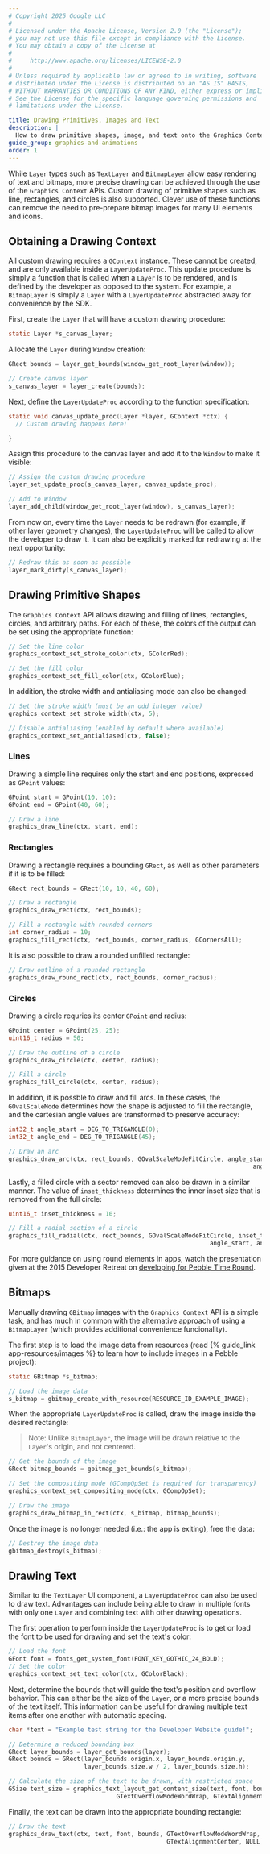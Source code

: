 ```yaml
---
# Copyright 2025 Google LLC
#
# Licensed under the Apache License, Version 2.0 (the "License");
# you may not use this file except in compliance with the License.
# You may obtain a copy of the License at
#
#     http://www.apache.org/licenses/LICENSE-2.0
#
# Unless required by applicable law or agreed to in writing, software
# distributed under the License is distributed on an "AS IS" BASIS,
# WITHOUT WARRANTIES OR CONDITIONS OF ANY KIND, either express or implied.
# See the License for the specific language governing permissions and
# limitations under the License.

title: Drawing Primitives, Images and Text
description: |
  How to draw primitive shapes, image, and text onto the Graphics Context.
guide_group: graphics-and-animations
order: 1
---
```


While ``Layer`` types such as ``TextLayer`` and ``BitmapLayer`` allow easy
rendering of text and bitmaps, more precise drawing can be achieved through the
use of the ``Graphics Context`` APIs. Custom drawing of primitive shapes such as
line, rectangles, and circles is also supported. Clever use of these functions
can remove the need to pre-prepare bitmap images for many UI elements and icons.


## Obtaining a Drawing Context

All custom drawing requires a ``GContext`` instance. These cannot be created,
and are only available inside a ``LayerUpdateProc``. This update procedure is
simply a function that is called when a ``Layer`` is to be rendered, and is
defined by the developer as opposed to the system. For example, a
``BitmapLayer`` is simply a ``Layer`` with a ``LayerUpdateProc`` abstracted away
for convenience by the SDK.

First, create the ``Layer`` that will have a custom drawing procedure:

```c
static Layer *s_canvas_layer;
```

Allocate the ``Layer`` during ``Window`` creation:

```c
GRect bounds = layer_get_bounds(window_get_root_layer(window));

// Create canvas layer
s_canvas_layer = layer_create(bounds);
```

Next, define the ``LayerUpdateProc`` according to the function specification:

```c
static void canvas_update_proc(Layer *layer, GContext *ctx) {
  // Custom drawing happens here!

}
```

Assign this procedure to the canvas layer and add it to the ``Window`` to make
it visible:

```c
// Assign the custom drawing procedure
layer_set_update_proc(s_canvas_layer, canvas_update_proc);

// Add to Window
layer_add_child(window_get_root_layer(window), s_canvas_layer);
```

From now on, every time the ``Layer`` needs to be redrawn (for example, if other
layer geometry changes), the ``LayerUpdateProc`` will be called to allow the
developer to draw it. It can also be explicitly marked for redrawing at the next
opportunity:

```c
// Redraw this as soon as possible
layer_mark_dirty(s_canvas_layer);
```


## Drawing Primitive Shapes

The ``Graphics Context`` API allows drawing and filling of lines, rectangles,
circles, and arbitrary paths. For each of these, the colors of the output can be
set using the appropriate function:

```c
// Set the line color
graphics_context_set_stroke_color(ctx, GColorRed);

// Set the fill color
graphics_context_set_fill_color(ctx, GColorBlue);
```

In addition, the stroke width and antialiasing mode can also be changed:

```c
// Set the stroke width (must be an odd integer value)
graphics_context_set_stroke_width(ctx, 5);

// Disable antialiasing (enabled by default where available)
graphics_context_set_antialiased(ctx, false);
```


### Lines

Drawing a simple line requires only the start and end positions, expressed as
``GPoint`` values:

```c
GPoint start = GPoint(10, 10);
GPoint end = GPoint(40, 60);

// Draw a line
graphics_draw_line(ctx, start, end);
```


### Rectangles

Drawing a rectangle requires a bounding ``GRect``, as well as other parameters
if it is to be filled:

```c
GRect rect_bounds = GRect(10, 10, 40, 60);

// Draw a rectangle
graphics_draw_rect(ctx, rect_bounds);

// Fill a rectangle with rounded corners
int corner_radius = 10;
graphics_fill_rect(ctx, rect_bounds, corner_radius, GCornersAll);
```

It is also possible to draw a rounded unfilled rectangle:

```c
// Draw outline of a rounded rectangle
graphics_draw_round_rect(ctx, rect_bounds, corner_radius);
```


### Circles

Drawing a circle requries its center ``GPoint`` and radius:

```c
GPoint center = GPoint(25, 25);
uint16_t radius = 50;

// Draw the outline of a circle
graphics_draw_circle(ctx, center, radius);

// Fill a circle
graphics_fill_circle(ctx, center, radius);
```

In addition, it is possble to draw and fill arcs. In these cases, the
``GOvalScaleMode`` determines how the shape is adjusted to fill the rectangle,
and the cartesian angle values are transformed to preserve accuracy:

```c
int32_t angle_start = DEG_TO_TRIGANGLE(0);
int32_t angle_end = DEG_TO_TRIGANGLE(45);

// Draw an arc
graphics_draw_arc(ctx, rect_bounds, GOvalScaleModeFitCircle, angle_start, 
                                                                    angle_end);
```

Lastly, a filled circle with a sector removed can also be drawn in a similar
manner. The value of `inset_thickness` determines the inner inset size that is
removed from the full circle:

```c
uint16_t inset_thickness = 10; 

// Fill a radial section of a circle
graphics_fill_radial(ctx, rect_bounds, GOvalScaleModeFitCircle, inset_thickness,
                                                        angle_start, angle_end);
```

For more guidance on using round elements in apps, watch the presentation given
at the 2015 Developer Retreat on 
[developing for Pebble Time Round](https://www.youtube.com/watch?v=3a1V4n9HDvY).


## Bitmaps

Manually drawing ``GBitmap`` images with the ``Graphics Context`` API is a
simple task, and has much in common with the alternative approach of using a
``BitmapLayer`` (which provides additional convenience funcionality).

The first step is to load the image data from resources (read 
{% guide_link app-resources/images %} to learn how to include images in a
Pebble project):

```c
static GBitmap *s_bitmap;
```

```c
// Load the image data
s_bitmap = gbitmap_create_with_resource(RESOURCE_ID_EXAMPLE_IMAGE);
```

When the appropriate ``LayerUpdateProc`` is called, draw the image inside the
desired rectangle:

> Note: Unlike ``BitmapLayer``, the image will be drawn relative to the
> ``Layer``'s origin, and not centered.

```c
// Get the bounds of the image
GRect bitmap_bounds = gbitmap_get_bounds(s_bitmap);

// Set the compositing mode (GCompOpSet is required for transparency)
graphics_context_set_compositing_mode(ctx, GCompOpSet);

// Draw the image
graphics_draw_bitmap_in_rect(ctx, s_bitmap, bitmap_bounds);
```

Once the image is no longer needed (i.e.: the app is exiting), free the data:

```c
// Destroy the image data
gbitmap_destroy(s_bitmap);
```


## Drawing Text

Similar to the ``TextLayer`` UI component, a ``LayerUpdateProc`` can also be
used to draw text. Advantages can include being able to draw in multiple fonts
with only one ``Layer`` and combining text with other drawing operations.

The first operation to perform inside the ``LayerUpdateProc`` is to get or load
the font to be used for drawing and set the text's color:

```c
// Load the font
GFont font = fonts_get_system_font(FONT_KEY_GOTHIC_24_BOLD);
// Set the color
graphics_context_set_text_color(ctx, GColorBlack);
```

Next, determine the bounds that will guide the text's position and overflow
behavior. This can either be the size of the ``Layer``, or a more precise bounds
of the text itself. This information can be useful for drawing multiple text
items after one another with automatic spacing.

```c
char *text = "Example test string for the Developer Website guide!";

// Determine a reduced bounding box
GRect layer_bounds = layer_get_bounds(layer);
GRect bounds = GRect(layer_bounds.origin.x, layer_bounds.origin.y,
                     layer_bounds.size.w / 2, layer_bounds.size.h);

// Calculate the size of the text to be drawn, with restricted space
GSize text_size = graphics_text_layout_get_content_size(text, font, bounds,
                              GTextOverflowModeWordWrap, GTextAlignmentCenter);
```

Finally, the text can be drawn into the appropriate bounding rectangle:

```c
// Draw the text
graphics_draw_text(ctx, text, font, bounds, GTextOverflowModeWordWrap, 
                                            GTextAlignmentCenter, NULL);
```